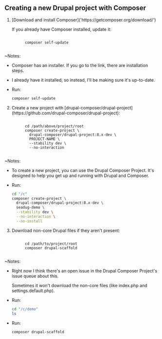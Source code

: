 ## Creating a new Drupal project with Composer

<ol>
  <li>
    <p>[Download and install Composer]('https://getcomposer.org/download/')</p>
    <p>If you already have Composer installed, update it:</p>
    <pre><code data-trim class="bash">
      composer self-update
    </code></pre>
  </li>
</ol>

~Notes:

*   Composer has an installer. If you go to the link, there are installation steps.

*   I already have it installed, so instead, I'll be making sure it's up-to-date.

*   Run:

    ```bash
    composer self-update
    ```


<ol start="2">
  <li>
    <p>Create a new project with [drupal-composer/drupal-project](https://github.com/drupal-composer/drupal-project):</p>
    <pre><code data-trim class="bash">
      cd /path/above/project/root
      composer create-project \
        drupal-composer/drupal-project:8.x-dev \
        PROJECT-NAME \
        --stability dev \
        --no-interaction
    </code></pre>
  </li>
</ol>

~Notes:

*   To create a new project, you can use the Drupal Composer Project. It's designed to help you get up and running with Drupal and Composer.

*   Run:

    ```bash
    cd "/c"
    composer create-project \
      drupal-composer/drupal-project:8.x-dev \
      seadug-demo \
      --stability dev \
      --no-interaction \
      --no-install
    ```


<ol start="3">
  <li>
    <p>Download non-core Drupal files if they aren't present:</p>
    <pre><code data-trim class="bash">
      cd /path/to/project/root
      composer drupal-scaffold
    </code></pre>
  </li>
</ol>

~Notes:

*   Right now I think there's an open issue in the Drupal Composer Project's issue queue about this.

    Sometimes it won't download the non-core files (like index.php and settings.default.php).

*   Run:

    ```bash
    cd "/c/demo"
    ls
    ```

*   Run:

    ```bash
    composer drupal-scaffold
    ```
